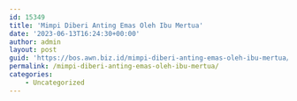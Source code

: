 ```yaml
---
id: 15349
title: 'Mimpi Diberi Anting Emas Oleh Ibu Mertua'
date: '2023-06-13T16:24:30+00:00'
author: admin
layout: post
guid: 'https://bos.awn.biz.id/mimpi-diberi-anting-emas-oleh-ibu-mertua/'
permalink: /mimpi-diberi-anting-emas-oleh-ibu-mertua/
categories:
    - Uncategorized
---
```


